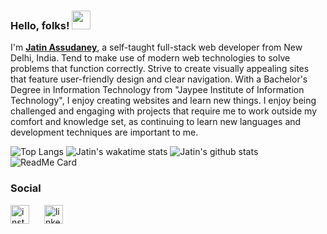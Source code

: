 ### Hello, folks! <img src="https://raw.githubusercontent.com/MartinHeinz/MartinHeinz/master/wave.gif" width="30px">

I'm <strong><a href="https://jatin-assudaney.web.app/" target="_blank">Jatin Assudaney</a></strong>, a self-taught full-stack web developer from New Delhi, India. Tend to make use of modern web technologies to solve problems that function correctly.
Strive to create visually appealing sites that feature user-friendly design and clear navigation.
With a Bachelor's Degree in Information Technology from "Jaypee Institute of Information Technology", I enjoy creating websites and learn new things.
I enjoy being challenged and engaging with projects that require me to work outside my comfort and knowledge set, as continuing to learn new languages and development techniques are important to me.

![Top Langs](https://github-readme-stats.vercel.app/api/top-langs/?username=JatinAssudaney&theme=dark)
![Jatin's wakatime stats](https://github-readme-stats.vercel.app/api/wakatime?username=JatinAssudaney&theme=dark)
![Jatin's github stats](https://github-readme-stats.vercel.app/api?username=JatinAssudaney&show_icons=true&theme=dark)
![ReadMe Card](https://github-readme-stats.vercel.app/api/pin/?username=JatinAssudaney&repo=portfolio&theme=dark)

<!-- Actual text -->
### Social
<a href="https://www.instagram.com/hireme_jatinassudaney/" rel="Instagram Profile"><img style="margin-right:20px;" src="https://www.flaticon.com/svg/static/icons/svg/2111/2111463.svg" alt="instagram" width="30" height="30"/></a>
<a href="https://www.linkedin.com/in/jatin-assudaney/" rel="Linkedin Profile"><img style="margin-right:20px;" src="https://www.flaticon.com/svg/static/icons/svg/2111/2111499.svg" alt="linkedin" width="30" height="30"/></a>


